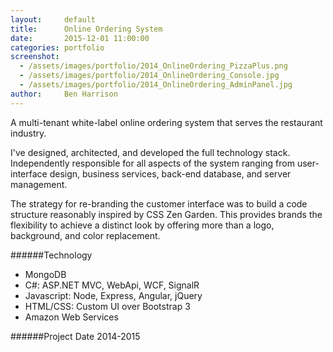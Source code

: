 ```yaml
---
layout:     default
title:      Online Ordering System
date:       2015-12-01 11:00:00
categories: portfolio
screenshot: 
  - /assets/images/portfolio/2014_OnlineOrdering_PizzaPlus.png
  - /assets/images/portfolio/2014_OnlineOrdering_Console.jpg
  - /assets/images/portfolio/2014_OnlineOrdering_AdminPanel.jpg
author:     Ben Harrison
---
```


A multi-tenant white-label online ordering system that serves the restaurant industry.

I've designed, architected, and developed the full technology stack.
Independently responsible for all aspects of the system ranging from user-interface design, 
business services, back-end database, and server management.

The strategy for re-branding the customer interface was to build a code structure reasonably inspired by CSS Zen Garden.
This provides brands the flexibility to achieve a distinct look by offering more than a logo, background, and color replacement.


######Technology

* MongoDB
* C#: ASP.NET MVC, WebApi, WCF, SignalR
* Javascript: Node, Express, Angular, jQuery
* HTML/CSS: Custom UI over Bootstrap 3
* Amazon Web Services

######Project Date
2014-2015
